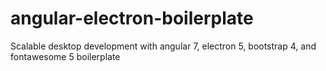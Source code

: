 # angular-electron-boilerplate
Scalable desktop development with angular 7, electron 5, bootstrap 4, and fontawesome 5 boilerplate

